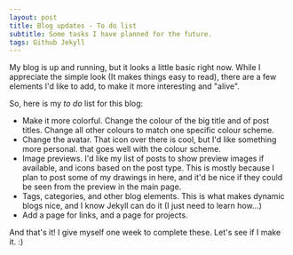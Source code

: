 ```yaml
---
layout: post
title: Blog updates - To do list
subtitle: Some tasks I have planned for the future.
tags: Github Jekyll
---
```


My blog is up and running, but it looks a little basic right now.
While I appreciate the simple look (It makes things easy to read), there are a few elements I'd like to add, to make it more interesting and "alive".

So, here is my _to do_ list for this blog:

* Make it more colorful. Change the colour of the big title and of post titles. Change all other colours to match one specific colour scheme.
* Change the avatar. That icon over there is cool, but I'd like something more personal. that goes well with the colour scheme.
* Image previews. I'd like my list of posts to show preview images if available, and icons based on the post type. This is mostly because I plan to post some of my drawings in here, and it'd be nice if they could be seen from the preview in the main page.
* Tags, categories, and other blog elements. This is what makes dynamic blogs nice, and I know Jekyll can do it (I just need to learn how...)
* Add a page for links, and a page for projects.

And that's it! I give myself one week to complete these. Let's see if I make it. :)